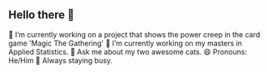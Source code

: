 ## Hello there 👋

<!--
**thoang827/thoang827** is a ✨ _special_ ✨ repository because its `README.md` (this file) appears on your GitHub profile.

Here are some ideas to get you started:

- 🔭 I’m currently working on ...
- 🌱 I’m currently learning ...
- 👯 I’m looking to collaborate on ...
- 🤔 I’m looking for help with ...
- 💬 Ask me about ...
- 📫 How to reach me: ...
- 😄 Pronouns: ...
- ⚡ Fun fact: ...
-->

🔭 I’m currently working on a project that shows the power creep in the card game 'Magic The Gathering'
🌱 I’m currently working on my masters in Applied Statistics.
💬 Ask me about my two awesome cats.
😄 Pronouns: He/Him
💪 Always staying busy.
